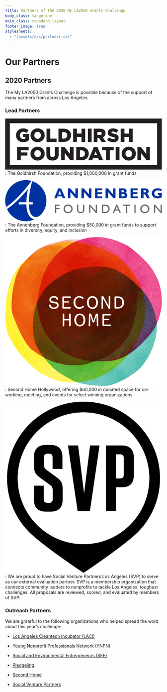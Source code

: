 ```yaml
---
title: Partners of the 2020 My LA2050 Grants Challenge
body_class: tangerine
main_class: standard-layout
footer_image: true
stylesheets:
  - "/assets/css/partners.css"
---
```


# Our Partners

## 2020 Partners

The My LA2050 Grants Challenge is possible because of the support of many partners from across Los Angeles.

### Lead Partners

[![The Goldhirsh Foundation](/assets/images/logos/goldhirsh-foundation.png)](https://goldhirshfoundation.org)
: The Goldhirsh Foundation, providing $1,000,000 in grant funds

[![The Annenberg Foundation](/assets/images/logos/annenberg-foundation.png)](https://annenberg.org)
: The Annenberg Foundation, providing $50,000 in grant funds to support efforts in diversity, equity, and inclusion

[![Second Home](/assets/images/logos/second-home.png)](https://secondhome.io)
: Second Home Hollywood, offering $60,000 in donated space for co-working, meeting, and events for select winning organizations

[![Social Venture Partners Los Angeles](/assets/images/logos/social-venture-partners.jpg)](https://www.svpla.org/)
: We are proud to have Social Venture Partners Los Angeles (SVP) to serve as our external evaluation partner. SVP is a membership organization that connects community leaders to nonprofits to tackle Los Angeles' toughest challenges. All proposals are reviewed, scored, and evaluated by members of SVP.

### Outreach Partners

We are grateful to the following organizations who helped spread the word about this year’s challenge:

* [Los Angeles Cleantech Incubator (LACI)](https://laincubator.org/)

* [Young Nonprofit Professionals Network (YNPN)](https://www.ynpnla.org/)

* [Social and Environmental Entrepreneurs (SEE)](http://saveourplanet.org/)

* [Pledgeling](https://www.pledgeling.com/)

* [Second Home](https://secondhome.io)

* [Social Venture Partners](https://svpla.org/)
